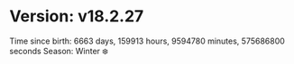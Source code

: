 # Version: v18.2.27
Time since birth: 6663 days, 159913 hours, 9594780 minutes, 575686800 seconds
Season: Winter ❄️
